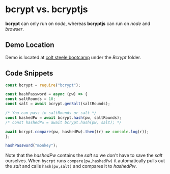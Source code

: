 # bcrypt vs. bcryptjs
**bcrypt** can only run on *node*, whereas **bcryptjs** can run on *node* and *browser*.

## Demo Location
Demo is located at [colt steele bootcamp](https://github.com/a89529294/Colt_Steele_Web_Bootcamp) under the *Bcrypt* folder.

## Code Snippets
```js
const bcrypt = require("bcrypt");

const hashPassword = async (pw) => {
const saltRounds = 10;
const salt = await bcrypt.genSalt(saltRounds);

/* You can pass in saltRounds or salt */
const hashedPw = await bcrypt.hash(pw, saltRounds);
/* const hashedPw = await bcrypt.hash(pw, salt); */

await bcrypt.compare(pw, hashedPw).then((r) => console.log(r));
};

hashPassword("monkey");
```
Note that the *hashedPw* contains the *salt* so we don't have to save the *salt* ourselves. When `bycrpt` runs `compare(pw,hashedPw)` it automatically pulls out the *salt* and calls `hash(pw,salt)` and compares it to *hashedPw*.